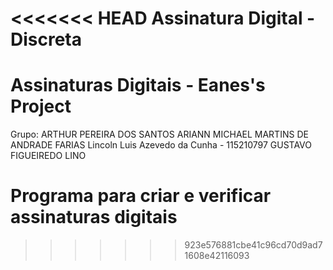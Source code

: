 <<<<<<< HEAD
Assinatura Digital - Discreta
=======
# Assinaturas Digitais - Eanes's Project

Grupo:  ARTHUR PEREIRA DOS SANTOS
	ARIANN MICHAEL MARTINS DE ANDRADE FARIAS
	Lincoln Luis Azevedo da Cunha - 115210797 
	GUSTAVO FIGUEIREDO LINO

# Programa para criar e verificar assinaturas digitais			
>>>>>>> 923e576881cbe41c96cd70d9ad71608e42116093
